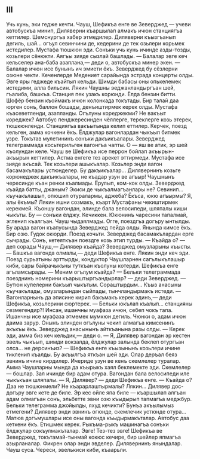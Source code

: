 ## III

Учь кунь, эки гедже кечти. Чауш, Шефикъа енге ве Зеверджед — учеви автобускъа минип, Диляверни къаршылап алмакъ ичюн станциягъа кеттилер. Шемснургъа хабер этмедилер. Диляверни къызгъанып дегиль, шай... огъул севинчини де, кедерини де тек озьлери корьмек истедилер. Мустафа тюшкюн эди. Сонъки учь кунь ичинде азды-тозды, козьлери сёнюкти. Аягъы зияде сызлай башлады.
— Балалар эвге кеч кельселер ана-баба азаплана,— деди о, автобускъа минер экен. — Балалар ичюн исе бунынъ ич эмиети ёкъ.
Зеверджед бу сёзлерни озюне чекти. Кеченлерде Медениет сарайында эстрада концерты олды. Эвге яры геджеде къайтып кельди. Шимди бабасы оны опькелемек истедими, алла бильсин. Лякин Чаушны эеджанландыргъан шей, гъалиба, башкъа.
Станция пек узакъ корюнди. Ёлда бензин битти. Шофёр бензин къоймакъ ичюн колонкада токътады. Бир талай даа юрген сонъ, баллон бошады, денъиштирмек керек олды. Мустафа къасеветленди, азапланды. Огълуны кореджекми? Не вакъыт кореджек? Автобус пенджересинден чёллерге, тереклерге козь этерек, тюшкюнленди.
Станциягъа вакъытында келип еттилер. Керчек, поезд кельген, амма кочкени ёкъ. Ёлджулар вагонлардан чыкъып битмек узре. Токътав мулетининъ сонъки дакъикъалары. Зеверджед телеграммада косьтерильген вагонгъа чапты. О — яш ве атик, эр шей къолундан келе. Чауш ве Шефикъа исе перрон бойлап акъырын-акъырын кеттилер. Астма енгеге тез арекет эттирмеди. Мустафа исе зияде акъсай. Тек козьлери ашыкъалар. Козьлер энди вагон басамакълары устюнделер.
Бу дакъикъалар... Дилявернинъ козьге корюнеджек дакъикъалары, не къадар узун ве агъыр! Чаушнынъ чересинде къан ренки къалмады. Ёрулып, ком-кок олды.
Зеверджед къайда батты, джаным? Экиси де чыкъалмагъанлары не? Севинип... къучакълашып, опюшип отуралармы, аджеба? Ёкъса, юкю агъырмы? Я, алы ёкъмы? Лякин ишни созмакъ, къарт Мустафаны чекиштирмек керекмей.
Къоншу вагондан, элинде бала велосипеди, шляпалы киши чыкъты. Бу — сонъки ёлджу. Кечиккен. Юкюнинъ чаресини тапалмай, эгленип къалгъан.
Чауш чыдаялмады. Огге, поездгъа догъру ынтылды. Бу арада вагон къапусында Зеверджед пейда олды. Янында кимсе ёкъ. Бир озю.
Гудок окюрди. Поезд кочьти. Зеверджед басамакълардан ерге сычрады. Сонъ, кетеяткъан поездге козь этип турды.
— Къайда о? — деп сорады Чауш,— Дилявер къайда?
Зеверджед омузларыны къысты.
— Башкъа вагонда олмалы,— деди Шефикъа енге. Лякин энди кеч эди. Поезд сурьатыны арттырды, кондуктор Чаушларнен сагълыкълашыр киби, сары байрачыкъны туткъан къолуны котерди. Шефикъа енге агъламсырады. — Меним огълум къайда?
— Бельки телеграммада поезднинъ номерини къарыштыргъандырлар? — деди Зеверджед. — Бутюн купелерни бакъып чыкътым. Сораштырдым...
Къыз анасыны къучакълады, омузларындан сыйпады, тынчландырмакъ истеди.
— Вагонларнынъ да эписине кирип бакъмакъ керек эдинъ,— деди Шефикъа, козьлерини сюртерек. — Бельки юкълап къалып... станцияны сезмегендир?!
Инсан, ишанчны муафаза ичюн, себеп чокъ тапа. Ишанчны исе муафаза этмемек мумкюн дегиль. Чюнки о, адам ичюн даима зарур. Онынъ элинден огълуны чекип алмагъа кимсенинъ акъкъы ёкъ. Зеверджед анасынынъ айткъанына разы олды.
— Керек эди, амма биз кеч кельдик,— деди о.
— Я, Дилявер вагондан эр кестен эвель чыкъып, шимди вокзалда, ёлджулар залында беклеп отургъан олса... не дерсинъиз? — Шефикъа енге къызынынъ козьлери ичине тикленип къалды.
Бу акъылгъа яткъан шей эди. Олар деръал беяз эвнинъ ичине кирдилер. Ичериде узун ве кенъ скемлелер туралар. Амма Чаушларны мында да къырыкъ хаял беклемекте эди. Скемлелер — бошлар. Зал ичинде бир адам отура. Вагондан бала велосипеди иле чыкъкъан шляпалы.
— Я, Дилявер? — деди Шефикъа енге. — Къайда о?
Даа не тюшюнмели? Не къарарлаштырмалы? Лякин... Дилявер дос-догъру эвге кете де биле. Эр кес ойле япа биле — къаршылап алгъан адам олмагъан сонъ, эльбетте эвни озю къыдырып тапмагъа меджбур. Бельки телеграмма джойылды, яхуд кечикти? Бунъа акъылымыз етмегени? Дилявер энди эвнинъ огюнде, скемлечик устюнде отура... Матюв догъмушлары исе оны вагонда къыдырмакъталар.
Автобус даа кеткени ёкъ. Етишмек керек. Рыкъма-рыкъ машинагъа сонъки ёлджулар сокъулмакъталар.
Эвге! Тез-тез эвге! Шефикъа ве Зеверджед, токътамай-тынмай кокюс кечире, бир шейлер япмагъа азырланалар. Фикрен олар энди эвделер. Дилявернинъ янындалар. Чауш суса. Череси, эвелькиси киби, къаарьли.

